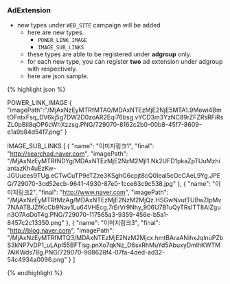 ### AdExtension
 * new types under `WEB_SITE` campaign will be added
   * here are new types.
     * `POWER_LINK_IMAGE`
     * `IMAGE_SUB_LINKS`
   * these types are able to be registered under **adgroup** only.
   * for each new type, you can register **two** ad extension  under adgroup with respectively.
   * here are json sample.
   
   
{% highlight json %}

POWER_LINK_IMAGE
{
  "imagePath":"/MjAxNzEyMTRfMTA0/MDAxNTEzMjE2NjE5MTA1.9Mowi4BmtOFntxFsq_DV6kj5g7DW2D0zoAR2Eqi76bsg.vYCD3m3YzNC89rZFZRsRFiRsZL0pBil8qOP6cWhXzzsg.PNG/729070-8162c2b0-00b8-45f7-8609-e1a9b84d54f7.png"
}

IMAGE_SUB_LINKS
[
  {
    "name": "이미지링크1",
    "final": "http://searchad.naver.com",
    "imagePath": "/MjAxNzEyMTRfNDYg/MDAxNTEzMjE2NzM2MjI1.Nk2UFD1pkaZpTUuMzhiantazKh4uEzKw-JGUuces9TUg.eCTwCuTP9eTZze3KSghG6cpjt8cQ0Ieal5cOcCAeL9Yg.JPEG/729070-3cd52ecb-9641-4930-87e0-1cce63c9c538.jpg"
  },
  {
    "name": "이미지링크2",
    "final": "http://www.naver.com",
    "imagePath": "/MjAxNzEyMTRfMzAg/MDAxNTEzMjE2NzM2MjQz.HSGwNvutTUBwZIpMv7NAATBJZfKcCb9Nav1Lu64VHEcg.7rErVr9Nhy_906U7B1uQyTRsITT8AlZgun3O7AoDoT4g.PNG/729070-117565a3-9359-456e-b5a1-8457c2c13350.png"
  },
  {
    "name": "이미지링크3",
    "final": "http://blog.naver.com",
    "imagePath": "/MjAxNzEyMTRfMTQ3/MDAxNTEzMjE2NzM2Mjcx.hmtBAraANihxJqlnuPZbS3kNP7vDP1_uLApI55BFTisg.pnXo7qkNz_D6sxRhMuYd5AbuxyDmlhKWTM7AIKWds78g.PNG/729070-988628f4-07fa-4ded-ad32-54c4934a0096.png"
  }
]

{% endhighlight %}
